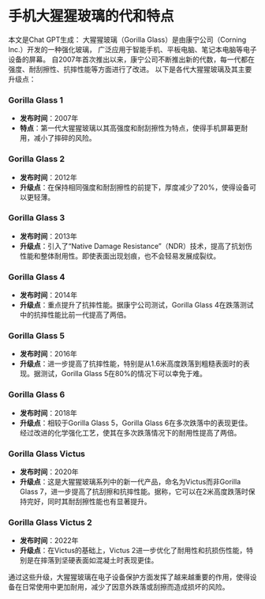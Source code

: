 # 手机大猩猩玻璃的代和特点
本文是Chat GPT生成：
大猩猩玻璃（Gorilla Glass）是由康宁公司（Corning Inc.）开发的一种强化玻璃，
广泛应用于智能手机、平板电脑、笔记本电脑等电子设备的屏幕。
自2007年首次推出以来，康宁公司不断推出新的代数，每一代都在强度、耐刮擦性、抗摔性能等方面进行了改进。
以下是各代大猩猩玻璃及其主要升级点：
### Gorilla Glass 1
- **发布时间**：2007年
- **特点**：第一代大猩猩玻璃以其高强度和耐刮擦性为特点，使得手机屏幕更耐用，减小了摔碎的风险。

### Gorilla Glass 2
- **发布时间**：2012年
- **升级点**：在保持相同强度和耐刮擦性的前提下，厚度减少了20%，使得设备可以更轻薄。

### Gorilla Glass 3
- **发布时间**：2013年
- **升级点**：引入了“Native Damage Resistance”（NDR）技术，提高了抗划伤性能和整体耐用性。即使表面出现划痕，也不会轻易发展成裂纹。

### Gorilla Glass 4
- **发布时间**：2014年
- **升级点**：重点提升了抗摔性能。据康宁公司测试，Gorilla Glass 4在跌落测试中的抗摔性能比前一代提高了两倍。

### Gorilla Glass 5
- **发布时间**：2016年
- **升级点**：进一步提高了抗摔性能，特别是从1.6米高度跌落到粗糙表面时的表现。据测试，Gorilla Glass 5在80%的情况下可以幸免于难。

### Gorilla Glass 6
- **发布时间**：2018年
- **升级点**：相较于Gorilla Glass 5，Gorilla Glass 6在多次跌落中的表现更佳。经过改进的化学强化工艺，使其在多次跌落情况下的耐用性提高了两倍。

### Gorilla Glass Victus
- **发布时间**：2020年
- **升级点**：这是大猩猩玻璃系列中的新一代产品，命名为Victus而非Gorilla Glass 7，进一步提高了抗刮擦和抗摔性能。据称，它可以在2米高度跌落时保持完好，同时其耐刮擦性能也有显著提升。

### Gorilla Glass Victus 2
- **发布时间**：2022年
- **升级点**：在Victus的基础上，Victus 2进一步优化了耐用性和抗损伤性能，特别是在摔落到坚硬表面如混凝土时表现更佳。

通过这些升级，大猩猩玻璃在电子设备保护方面发挥了越来越重要的作用，使得设备在日常使用中更加耐用，减少了因意外跌落或刮擦而造成损坏的风险。
